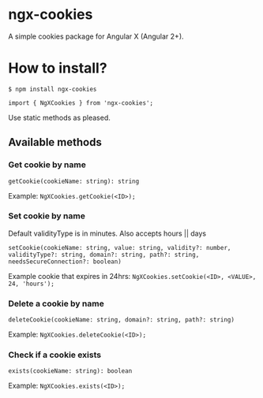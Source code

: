 # ngx-cookies
A simple cookies package for Angular X (Angular 2+).  

# How to install?  

`$ npm install ngx-cookies`   

```
import { NgXCookies } from 'ngx-cookies';
```  

Use static methods as pleased.  

## Available methods

### Get cookie by name  
```
getCookie(cookieName: string): string
```

Example: `NgXCookies.getCookie(<ID>);`  


### Set cookie by name  

Default validityType is in minutes. Also accepts hours || days

```
setCookie(cookieName: string, value: string, validity?: number, validityType?: string, domain?: string, path?: string, needsSecureConnection?: boolean)
```

Example cookie that expires in 24hrs: `NgXCookies.setCookie(<ID>, <VALUE>, 24, 'hours');`  

### Delete a cookie by name  
```
deleteCookie(cookieName: string, domain?: string, path?: string)
```

Example: `NgXCookies.deleteCookie(<ID>);`  


### Check if a cookie exists  
```
exists(cookieName: string): boolean
```

Example: `NgXCookies.exists(<ID>);`  
